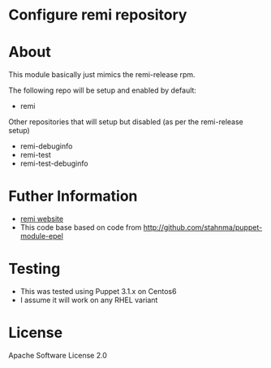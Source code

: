 # Configure remi repository

# About
This module basically just mimics the remi-release rpm.

The following repo will be setup and enabled by default:

  * remi

Other repositories that will setup but disabled (as per the remi-release setup)

  * remi-debuginfo
  * remi-test
  * remi-test-debuginfo

# Futher Information

* [remi website](http://rpms.famillecollet.com/)
* This code base based on code from http://github.com/stahnma/puppet-module-epel

# Testing

* This was tested using Puppet 3.1.x on Centos6
* I assume it will work on any RHEL variant

# License
Apache Software License 2.0

